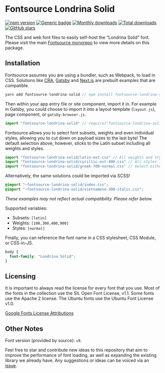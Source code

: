 # Fontsource Londrina Solid

[![npm version](https://badge.fury.io/js/fontsource-londrina-solid.svg)](https://www.npmjs.com/package/fontsource-londrina-solid) [![Generic badge](https://img.shields.io/badge/fontsource-passing-brightgreen)](https://github.com/DecliningLotus/fontsource) [![Monthly downloads](https://badgen.net/npm/dm/fontsource-londrina-solid)](https://github.com/DecliningLotus/fontsource) [![Total downloads](https://badgen.net/npm/dt/fontsource-londrina-solid)](https://github.com/DecliningLotus/fontsource) [![GitHub stars](https://img.shields.io/github/stars/DecliningLotus/fontsource.svg?style=social&label=Star)](https://GitHub.com/DecliningLotus/fontsource/stargazers/)

The CSS and web font files to easily self-host the “Londrina Solid” font. Please visit the main [Fontsource monorepo](https://github.com/DecliningLotus/fontsource) to view more details on this package.

## Installation

Fontsource assumes you are using a bundler, such as Webpack, to load in CSS. Solutions like [CRA](https://create-react-app.dev/), [Gatsby](https://www.gatsbyjs.org/) and [Next.js](https://nextjs.org/) are prebuilt examples that are compatible.

```javascript
yarn add fontsource-londrina-solid // npm install fontsource-londrina-solid
```

Then within your app entry file or site component, import it in. For example in Gatsby, you could choose to import it into a layout template (`layout.js`), page component, or `gatsby-browser.js`.

```javascript
import "fontsource-londrina-solid" // require("fontsource-londrina-solid")
```

Fontsource allows you to select font subsets, weights and even individual styles, allowing you to cut down on payload sizes to the last byte! The default selection above, however, sticks to the Latin subset including all weights and styles.

```javascript
import "fontsource-londrina-solid/latin-ext.css" // All weights and styles included.
import "fontsource-londrina-solid/cyrillic-ext-400.css" // All styles included.
import "fontsource-londrina-solid/greek-700-normal.css" // Select either normal or italic.
```

Alternatively, the same solutions could be imported via SCSS!

```scss
@import "~fontsource-londrina-solid/index.css";
@import "~fontsource-londrina-solid/vietnamese-300-italic.css";
```

_These examples may not reflect actual compatibility. Please refer below._

Supported variables:

- Subsets: `[latin]`
- Weights: `[100,300,400,900]`
- Styles: `[normal]`

Finally, you can reference the font name in a CSS stylesheet, CSS Module, or CSS-in-JS.

```css
body {
  font-family: "Londrina Solid";
}
```

## Licensing

It is important to always read the license for every font that you use.
Most of the fonts in the collection use the SIL Open Font License, v1.1. Some fonts use the Apache 2 license. The Ubuntu fonts use the Ubuntu Font License v1.0.

[Google Fonts License Attributions](https://fonts.google.com/attribution)

## Other Notes

Font version (provided by source): `v9`.

Feel free to star and contribute new ideas to this repository that aim to improve the performance of font loading, as well as expanding the existing library we already have. Any suggestions or ideas can be voiced via an [issue](https://github.com/DecliningLotus/fontsource/issues).

